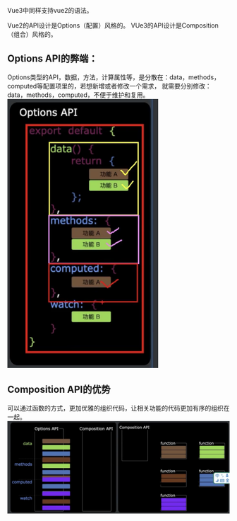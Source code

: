 Vue3中同样支持vue2的语法。

Vue2的API设计是Options（配置）风格的。
VUe3的API设计是Composition（组合）风格的。

## Options API的弊端：
Options类型的API，数据，方法，计算属性等，是分散在：data，methods，computed等配置项里的，若想新增或者修改一个需求，
就需要分别修改：data，methods，computed，不便于维护和复用。  
![](vue2.png "Options API的弊端")

## Composition API的优势
可以通过函数的方式，更加优雅的组织代码，让相关功能的代码更加有序的组织在一起。  
![](vue3.png "Composition API的优势")